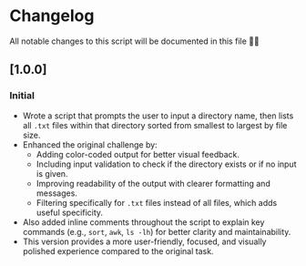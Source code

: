 # Changelog

All notable changes to this script will be documented in this file 🙌🏽

## [1.0.0]
### Initial

- Wrote a script that prompts the user to input a directory name, then lists all `.txt` files within that directory sorted from smallest to largest by file size.
- Enhanced the original challenge by:
  - Adding color-coded output for better visual feedback.
  - Including input validation to check if the directory exists or if no input is given.
  - Improving readability of the output with clearer formatting and messages.
  - Filtering specifically for `.txt` files instead of all files, which adds useful specificity.
- Also added inline comments throughout the script to explain key commands (e.g., `sort`, `awk`, `ls -lh`) for better clarity and maintainability.
- This version provides a more user-friendly, focused, and visually polished experience compared to the original task.

